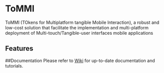 # ToMMI
ToMMI (TOkens for Multiplatform tangible Mobile Interaction), a robust and low-cost solution that facilitate the implementation and multi-platform deployment of Multi-touch/Tangible-user interfaces mobile applications

## Features

##Documentation
Please refer to [Wiki](https://github.com/CGVGroup/ToMMI/wiki) for up-to-date documentation and tutorials.

